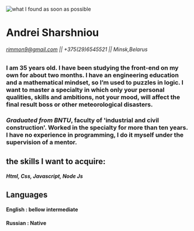 ![what I found as soon as possible](/rsschool-cv/SIVGA-Phoenix-SV021-2-5.jpg_640x640.jpg")
# **Andrei Sharshniou**
###### rimmon9@gmail.com || +375(29)6545521 || Minsk,Belarus

### I am 35 years old. I have been studying the front-end on my own for about two months. I have an engineering education and a mathematical mindset, so I’m used to puzzles in logic. I want to master a specialty in which only your personal qualities, skills and ambitions, not your mood, will affect the final result boss or other meteorological disasters. <br>
### *Graduated from BNTU*, faculty of 'industrial and civil construction'. Worked in the specialty for more than ten years. I have no experience in programming, I do it myself under the supervision of a mentor.

## the skills I want to acquire: <br>
#### *Html, Css, Javascript, Node Js*

## **Languages** 

#### **English** : bellow intermediate <br>
#### **Russian** : Native